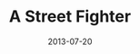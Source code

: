 ---
layout: message
category: message
series: "God Is ____"
title: "A Street Fighter"
date: 2013-07-20
audio-description: "Steven Manuel talks about how God is like a street fighter."
audio: "http://www.crossroads.net/players/media/hq/god_is_02.mp3"
audio-title: "A Street Fighter"
audio-duration: "47&#58;59"
program-description: "Program God Is___ WK 2"
program: "http://www.crossroads.net/players/media/hq/07_20-21_13Program_LO.pdf"
program-title: "A Street Fighter"
video-description: "Steven Manuel talks about how God is like a street fighter."
video-title: "A Street Fighter"
video: "https://s3.amazonaws.com/crossroadsvideomessages/god_is_02.mp4"
---